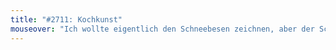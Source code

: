 ```yaml
---
title: "#2711: Kochkunst"
mouseover: "Ich wollte eigentlich den Schneebesen zeichnen, aber der Schneemann hatte Kehrwoche und hat ihn gleich mitgenommen."
---
```


